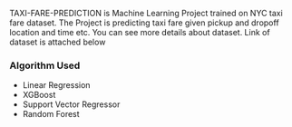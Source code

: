 TAXI-FARE-PREDICTION is Machine Learning Project trained on NYC taxi fare dataset. The Project is predicting taxi fare given pickup and dropoff location and time etc. You can see more details about dataset. Link of dataset is attached below

### Algorithm Used
 * Linear Regression
 * XGBoost
 * Support Vector Regressor
 * Random Forest
 
